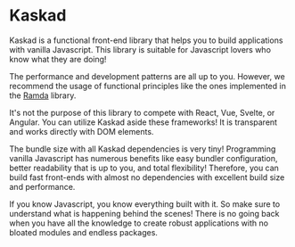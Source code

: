 # Kaskad

Kaskad is a functional front-end library that helps you to build applications with vanilla Javascript. This library is suitable for Javascript lovers who know what they are doing!

The performance and development patterns are all up to you. However, we recommend the usage of functional principles like the ones implemented in the [Ramda](https://ramdajs.com/) library.

It's not the purpose of this library to compete with React, Vue, Svelte, or Angular.  You can utilize Kaskad aside these frameworks! It is transparent and works directly with DOM elements. 

The bundle size with all Kaskad dependencies is very tiny! Programming vanilla Javascript has numerous benefits like easy bundler configuration, better readability that is up to you, and total flexibility! Therefore, you can build fast front-ends with almost no dependencies with excellent build size and performance.

If you know Javascript, you know everything built with it. So make sure to understand what is happening behind the scenes! There is no going back when you have all the knowledge to create robust applications with no bloated modules and endless packages.